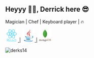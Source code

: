 <h2>Heyyy 👋🏽, Derrick here 😎</h1>

<p>Magician | Chef | Keyboard player | 🔥 </p>






<p align="left"> 


  <a href="https://reactjs.org/" target="_blank" rel="noreferrer"> <img src="https://raw.githubusercontent.com/devicons/devicon/master/icons/react/react-original-wordmark.svg" alt="react" width="40" height="40"/> </a> | <a href="https://www.java.com" target="_blank" rel="noreferrer"> <img src="https://raw.githubusercontent.com/devicons/devicon/master/icons/java/java-original.svg" alt="java" width="40" height="40"/> </a>|
  <a href="https://www.mongodb.com/" target="_blank" rel="noreferrer"> <img src="https://raw.githubusercontent.com/devicons/devicon/master/icons/mongodb/mongodb-original-wordmark.svg" alt="mongodb" width="40" height="40"/> </a>
  </p>

<p><img align="center" src="https://github-readme-stats.vercel.app/api/top-langs?username=derks14&show_icons=true&locale=en&layout=compact" alt="derks14" /></p>
